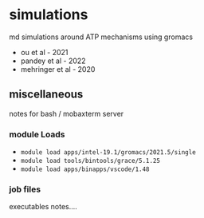 # simulations
md simulations around ATP mechanisms using gromacs
* ou et al - 2021 
* pandey et al - 2022 
* mehringer et al - 2020 

## miscellaneous 
notes for bash / mobaxterm server

### module Loads
* `module load apps/intel-19.1/gromacs/2021.5/single` 
* `module load tools/bintools/grace/5.1.25` 
* `module load apps/binapps/vscode/1.48` 

### job files 
executables notes....
